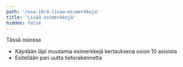 ```yaml
---
path: '/osa-10/4-lisaa-esimerkkeja'
title: 'Lisää esimerkkejä'
hidden: false
---
```


<text-box variant='learningObjectives' name='Oppimistavoitteet'>

Tässä osiossa

- Käydään läpi muutamia esimerkkejä kertauksena osion 10 asioista
- Esitellään pari uutta tietorakennetta

</text-box>
